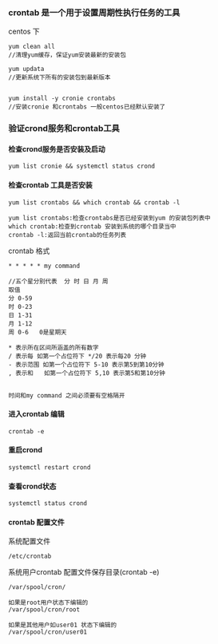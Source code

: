### crontab 是一个用于设置周期性执行任务的工具


centos 下
```
yum clean all
//清理yum缓存，保证yum安装最新的安装包

yum updata 
//更新系统下所有的安装包到最新版本


yum install -y cronie crontabs
//安装cronie 和crontabs 一般centos已经默认安装了

```

### 验证crond服务和crontab工具
#### 检查crond服务是否安装及启动
```
yum list cronie && systemctl status crond
```

#### 检查crontab 工具是否安装
```
yum list crontabs && which crontab && crontab -l

yum list crontabs:检查crontabs是否已经安装到yum 的安装包列表中
which crontab:检查到crontab 安装到系统的哪个目录当中
crontab -l:返回当前crontab的任务列表
```
crontab 格式
```
* * * * * my command

//五个星分别代表  分 时 日 月 周
取值
分 0-59
时 0-23
日 1-31
月 1-12
周 0-6   0是星期天

* 表示所在区间所涵盖的所有数字
/ 表示每 如第一个占位符下 */20 表示每20 分钟
- 表示范围 如第一个占位符下 5-10 表示第5到第10分钟
, 表示和   如第一个占位符下 5,10 表示第5和第10分钟


时间和my command 之间必须要有空格隔开
```

#### 进入crontab 编辑
```
crontab -e
```
#### 重启crond
```
systemctl restart crond
```
#### 查看crond状态
```
systemctl status crond
```

#### crontab 配置文件
系统配置文件
```
/etc/crontab
```
系统用户crontab 配置文件保存目录(crontab -e)
```
/var/spool/cron/

如果是root用户状态下编辑的
/var/spool/cron/root

如果是其他用户如user01 状态下编辑的
/var/spool/cron/user01
```